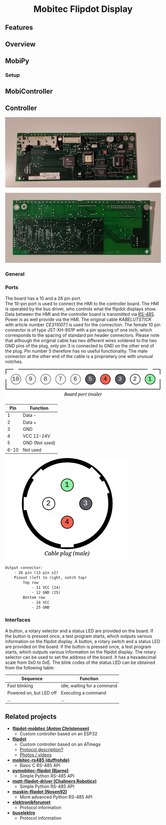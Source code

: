 <h1 align="center">Mobitec Flipdot Display</h1>

## Features

## Overview

## MobiPy

### Setup

## MobiController



## Controller

![controller-front](img/controller-front.jpg)

![controller-back](img/controller-back.jpg)

### General



### Ports

The board has a 10 and a 26 pin port.  
The 10-pin port is used to connect the HMI to the controller board. The HMI is operated by the bus driver, who controls what the flipdot displays show. Data between the HMI and the controller board is transmitted via [RS-485](https://en.wikipedia.org/wiki/RS-485). Power is as well provide via the HMI. The original cable *KABELUTSTICK* with article number *CE311007.1* is used for the connection. The female 10 pin connector is of type JST-XH-9S1P with a pin spacing of one inch, which corresponds to the spacing of standard pin header connectors. Please note that although the original cable has two different wires soldered to the two GND pins of the plug, only pin 3 is connected to GND on the other end of the plug.  Pin number 5 therefore has no useful functionality. The male connector at the other end of the cable is a proprietary one with unusual notches.

![10pin](img/10pin.png)

| Pin  | Function       |
| ---- | -------------- |
| 1    | Data -         |
| 2    | Data +         |
| 3    | GND            |
| 4    | VCC 12-24V     |
| 5    | GND (Not used) |
| 6-10 | Not used       |

![plug](img/cable-plug.png) 



```
Output connector:
	- 26 pin (13 pin x2)
	Pinout (left to right, notch top)
		Top row
			- 11 VCC (24)
			- 12 GND (25)
		Bottom row
			- 24 VCC
			- 25 GND
```



### Interfaces

A button, a rotary selector and a status LED are provided on the board. If the button is pressed once, a test program starts, which outputs various information on the flipdot display. A button, a rotary switch and a status LED are provided on the board. If the button is pressed once, a test program starts, which outputs various information on the flipdot display. The rotary selector can be used to set the address of the board. It has a hexadecimal scale from 0x0 to 0xE. The blink codes of the status LED can be obtained from the following table:

| Sequence                | Function                    |
| ----------------------- | --------------------------- |
| Fast blinking           | idle, waiting for a command |
| Powered on, but LED off | Executing a command         |
| ...                     | ...                         |



## Related projects

- **[flipdot-mobitec (Anton Christensen)](https://github.com/anton-christensen/flipdot-mobitec)**
  - Custom controller based on an ESP32
- **[flipdot](https://github.com/openspaceaarhus/flipdot)**
  - Custom controller based on an ATmega
  - [Protocol description?](https://groups.google.com/g/openspaceaarhus/c/YMDPcS3pnHA) 
  - [Photos / videos](https://www.vagrearg.org/content/dotflipctl)
- **[mobitec-rs485 (duffrohde)](https://github.com/duffrohde/mobitec-rs485)**
  - Basic C RS-485 API
- **[pymobitec-flipdot (Bjarne)](https://github.com/bjarnekvae/pymobitec-flipdot)**
  - Simple Python RS-485 API
- **[mqtt-flipdot-driver (Chalmers Robotics)](https://github.com/ChalmersRobotics/mqtt-flipdot-driver)**
  - Simple Python RS-485 API
- **[maskin-flipdot (Nosen92)](https://github.com/Nosen92/maskin-flipdot)**
  - More advanced Python RS-485 API
- [**elektronikforumet**](https://elektronikforumet.com/forum/viewtopic.php?t=65264)
  - Protocol information
- [**buselektro**](https://www.busselektro.no/tips-og-funksjonsbeskrivelser/mobitec-rs485/)
  - Protocol information